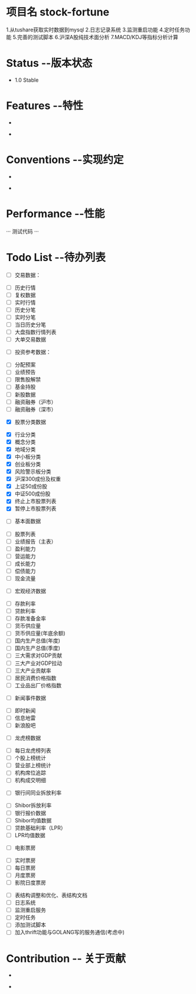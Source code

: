 # 项目名 stock-fortune
1.从tushare获取实时数据到mysql
2.日志记录系统
3.监测重启功能
4.定时任务功能
5.完善的测试脚本
6.沪深A股纯技术面分析
7.MACD/KDJ等指标分析计算

# Status --版本状态
* 1.0 Stable

# Features --特性
* 
 + 

# Conventions --实现约定
* 
 + 

# Performance --性能
···
测试代码
···


# Todo List --待办列表
* [ ] 交易数据：
 + [ ] 历史行情
 + [ ] 复权数据
 + [ ] 实时行情
 + [ ] 历史分笔
 + [ ] 实时分笔
 + [ ] 当日历史分笔
 + [ ] 大盘指数行情列表
 + [ ] 大单交易数据
* [ ] 投资参考数据：
 + [ ] 分配预案
 + [ ] 业绩预告
 + [ ] 限售股解禁
 + [ ] 基金持股
 + [ ] 新股数据
 + [ ] 融资融券（沪市）
 + [ ] 融资融券（深市）
* [x] 股票分类数据
 + [x] 行业分类
 + [x] 概念分类
 + [x] 地域分类
 + [x] 中小板分类
 + [x] 创业板分类
 + [x] 风险警示板分类
 + [x] 沪深300成份及权重
 + [x] 上证50成份股
 + [x] 中证500成份股
 + [x] 终止上市股票列表
 + [x] 暂停上市股票列表
* [ ] 基本面数据
 + [ ] 股票列表
 + [ ] 业绩报告（主表）
 + [ ] 盈利能力
 + [ ] 营运能力
 + [ ] 成长能力
 + [ ] 偿债能力
 + [ ] 现金流量
* [ ] 宏观经济数据
 + [ ] 存款利率
 + [ ] 贷款利率
 + [ ] 存款准备金率
 + [ ] 货币供应量
 + [ ] 货币供应量(年底余额)
 + [ ] 国内生产总值(年度)
 + [ ] 国内生产总值(季度)
 + [ ] 三大需求对GDP贡献
 + [ ] 三大产业对GDP拉动
 + [ ] 三大产业贡献率
 + [ ] 居民消费价格指数
 + [ ] 工业品出厂价格指数
* [ ] 新闻事件数据
 + [ ] 即时新闻
 + [ ] 信息地雷
 + [ ] 新浪股吧
* [ ] 龙虎榜数据
 + [ ] 每日龙虎榜列表
 + [ ] 个股上榜统计
 + [ ] 营业部上榜统计
 + [ ] 机构席位追踪
 + [ ] 机构成交明细
* [ ] 银行间同业拆放利率
 + [ ] Shibor拆放利率
 + [ ] 银行报价数据
 + [ ] Shibor均值数据
 + [ ] 贷款基础利率（LPR）
 + [ ] LPR均值数据
* [ ] 电影票房
 + [ ] 实时票房
 + [ ] 每日票房
 + [ ] 月度票房
 + [ ] 影院日度票房
* [ ] 表结构调整和优化、表结构文档
* [ ] 日志系统
* [ ] 监测重启服务
* [ ] 定时任务
* [ ] 添加测试脚本
* [ ] 加入thrift功能与GOLANG写的服务通信(考虑中)

# Contribution  -- 关于贡献
* 
 + 